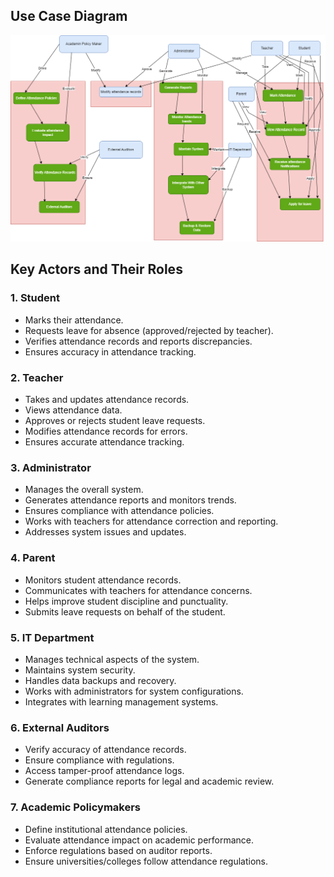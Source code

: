 ## Use Case Diagram

![Use Case Diagram](USERCASE.png)

## Key Actors and Their Roles

### **1. Student**
- Marks their attendance.
- Requests leave for absence (approved/rejected by teacher).
- Verifies attendance records and reports discrepancies.
- Ensures accuracy in attendance tracking.

### **2. Teacher**
- Takes and updates attendance records.
- Views attendance data.
- Approves or rejects student leave requests.
- Modifies attendance records for errors.
- Ensures accurate attendance tracking.

### **3. Administrator**
- Manages the overall system.
- Generates attendance reports and monitors trends.
- Ensures compliance with attendance policies.
- Works with teachers for attendance correction and reporting.
- Addresses system issues and updates.

### **4. Parent**
- Monitors student attendance records.
- Communicates with teachers for attendance concerns.
- Helps improve student discipline and punctuality.
- Submits leave requests on behalf of the student.

### **5. IT Department**
- Manages technical aspects of the system.
- Maintains system security.
- Handles data backups and recovery.
- Works with administrators for system configurations.
- Integrates with learning management systems.

### **6. External Auditors**
- Verify accuracy of attendance records.
- Ensure compliance with regulations.
- Access tamper-proof attendance logs.
- Generate compliance reports for legal and academic review.

### **7. Academic Policymakers**
- Define institutional attendance policies.
- Evaluate attendance impact on academic performance.
- Enforce regulations based on auditor reports.
- Ensure universities/colleges follow attendance regulations.
